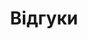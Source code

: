 ---
eleventyNavigation:
  key: Відгуки
  order: 5
title: Відгуки
permalink: /reviews/index.html
description: Відгуки клієнтів адвоката Панчелюги Катерини Миколаївни
layout: reviews
---